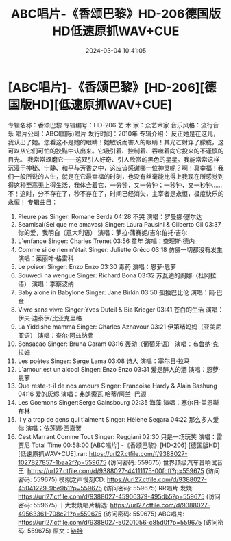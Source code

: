 ﻿---
title: ABC唱片-《香颂巴黎》HD-206德国版HD低速原抓WAV+CUE
date: 2024-03-04 10:41:05
categories: 古典音乐、新世纪、纯音雅乐
tags: 纯音雅乐
---
# [ABC唱片]-《香颂巴黎》[HD-206][德国版HD][低速原抓WAV+CUE]

专辑名称：香颂巴黎
专辑编号：HD-206
艺 术 家：众艺术家
音乐风格：流行音乐
唱片公司：ABC(国际)唱片
发行时间：2010年
专辑介绍：
反正她是在这儿，我认出了她。您看这不是她的眼睛！她敏锐而害人的眼睛！其光芒射穿了朦胧，这可以从它们可怕的狡黠中认出来。它吸引着、控制着、吞噬着向它投来的不谨慎的目光。
我常常琢磨它——这双引人好奇、引人欣赏的黑色的星星。我能常常这样沉浸于神秘、宁静、和平与芳香之中，这应该感谢哪一位神灵呢？啊！真幸福！我们一般所说的人生，就是在它最幸福的时刻，也没有丝毫能比得上我现在所感觉到得这种至高无上得生活，我体会着它，一分钟，又一分钟；一秒钟，又一秒钟……不！这时，分不存在了，秒不存在了，时间已经消失，主宰者是永恒，极度快乐的永恒！
专辑曲目：
01. Pleure pas Singer: Romane Serda 04:28
不哭 演唱：罗曼娜·塞尔达
02. Seamisai(Sei que me amavas) Singer: Laura Pausini &
Gilberto Gil 03:37
你的爱，我明白（意大利语） 演唱：萝拉·蒲赛妮/吉尔伯托·吉尔
03. L`enfance Singer: Charles Trenet 03:56
童年 演唱：查理斯·德内
04. Comme si de rien n'était Singer: Juliette Gréco 03:18
仿佛一切都没有发生 演唱：茱丽叶·格雷科
05. Le poison Singer: Enzo Enzo 03:30
毒药 演唱：恩萝·恩萝
06. Souwedi na wengue Singer: Richard Bona 03:32
苏瓦迪的阁娜（杜阿拉语） 演唱：李察波纳
07. Baby alone in Babylone Singer: Jane Birkin 03:50
孤独巴比伦 演唱：简·巴金
08. Vivre sans vivre Singer:Yves Duteil & Bia Krieger
03:41
苍白的生活 演唱：伊夫·迪泰伊/比亚克里格
09. La Yiddishe mamma Singer: Charles Aznavour 03:21
伊第绪妈妈（亚美尼亚语） 演唱：查尔·阿兹纳弗
10. Sensacao Singer: Bruna Caram 03:16
轰动（葡萄牙语） 演唱：布鲁纳·克拉姆
11. Les poètes Singer: Serge Lama 03:08
诗人 演唱：塞尔日·拉马
12. L`amour est un alcool Singer: Enzo Enzo 03:31
爱是醉人的酒 演唱：恩萝·恩萝
13. Que reste-t-il de nos amours Singer: Francoise Hardy &
Alain Bashung 04:16
爱的灰烬 演唱：弗朗索瓦·哈蒂/阿兰· 巴颂
14. Les Goemons Singer:Serge Gainsbourg 02:35
海藻 演唱：塞尔日·盖恩斯布林
15. II y a trop de gens qui t'aiment Singer: Hélène Segara
04:22
那么多人爱你 演唱：依莲娜·西嘉贺
16. Cest Marrant Comme Tout Singer: Reggiani 02:30
只是一场玩笑 演唱：雷贾尼
Total Time 00:58:00
[ABC唱片] -《香颂巴黎》[HD-206] [德国版HD][低速原抓WAV+CUE].rar: https://url27.ctfile.com/f/9388027-1027827857-1baa2f?p=559675
(访问密码: 559675)
世界顶级汽车音响试音王: https://url27.ctfile.com/d/9388027-44111175-00fcff?p=559675
(访问密码: 559675)
模拟之声慢刻CD: https://url27.ctfile.com/d/9388027-45041229-9be9b1?p=559675
(访问密码: 559675)
RR唱片 发烧: https://url27.ctfile.com/d/9388027-45906379-495db5?p=559675
(访问密码: 559675)
十大发烧唱片精选: https://url27.ctfile.com/d/9388027-49563361-708c21?p=559675
(访问密码: 559675)
ABC唱片: https://url27.ctfile.com/d/9388027-50201056-c85d0f?p=559675
(访问密码: 559675)
原文：[链接](https://blog.sina.com.cn/s/blog_1647c7e76010314ky.html)